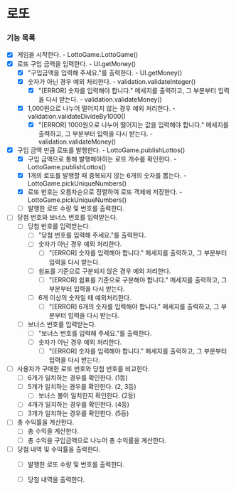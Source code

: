 로또
====

### 기능 목록
- [x] 게임을 시작한다. - LottoGame.LottoGame()
- [x] 로또 구입 금액을 입력한다. - UI.getMoney()
  - [x] "구입금액을 입력해 주세요."를 출력한다. - UI.getMoney()
  - [x] 숫자가 아닌 경우 예외 처리한다. - validation.validateInteger()
    - [x] "[ERROR] 숫자를 입력해야 합니다." 메세지를 출력하고, 그 부분부터 입력을 다시 받는다. - validation.validateMoney()
  - [x] 1,000원으로 나누어 떨어지지 않는 경우 예외 처리한다. - validation.validateDivideBy1000()
    - [x] "[ERROR] 1000원으로 나누어 떨어지는 값을 입력해야 합니다." 메세지를 출력하고, 그 부분부터 입력을 다시 받는다. - validation.validateMoney()
- [x] 구입 금액 만큼 로또를 발행한다. - LottoGame.publishLottos()
  - [x] 구입 금액으로 통해 발행해야하는 로또 개수를 확인한다. - LottoGame.publishLottos()
  - [x] 1개의 로또를 발행할 때 중복되지 않는 6개의 숫자를 뽑는다. - LottoGame.pickUniqueNumbers()
  - [x] 로또 번호는 오름차순으로 정렬하여 로또 객체에 저장한다. - LottoGame.pickUniqueNumbers()
  - [ ] 발행한 로또 수량 및 번호를 출력한다.
- [ ] 당첨 번호와 보너스 번호를 입력받는다.
  - [ ] 당첨 번호를 입력받는다. 
    - [ ] "당첨 번호를 입력해 주세요."를 출력한다.
    - [ ] 숫자가 아닌 경우 예외 처리한다.
        - [ ] "[ERROR] 숫자를 입력해야 합니다." 메세지를 출력하고, 그 부분부터 입력을 다시 받는다.
    - [ ] 쉼표를 기준으로 구분되지 않은 경우 예외 처리한다.
      - [ ] "[ERROR] 쉼표를 기준으로 구분해야 합니다." 메세지를 출력하고, 그 부분부터 입력을 다시 받는다.
    - [ ] 6개 이상의 숫자일 때 예외처리한다. 
      - [ ] "[ERROR] 6개의 숫자를 입력해야 합니다." 메세지를 출력하고, 그 부분부터 입력을 다시 받는다.
  - [ ] 보너스 번호를 입력받는다.
    - [ ] "보너스 번호를 입력해 주세요."를 출력한다.
    - [ ] 숫자가 아닌 경우 예외 처리한다.
      - [ ] "[ERROR] 숫자를 입력해야 합니다." 메세지를 출력하고, 그 부분부터 입력을 다시 받는다.
- [ ] 사용자가 구매한 로또 번호와 당첨 번호를 비교한다.
  - [ ] 6개가 일치하는 경우를 확인한다. (1등)
  - [ ] 5개가 일치하는 경우를 확인한다. (2, 3등)
    - [ ] 보너스 볼이 일치한지 확인한다. (2등)
  - [ ] 4개가 일치하는 경우를 확인한다. (4등)
  - [ ] 3개가 일치하는 경우를 확인한다. (5등)
- [ ] 총 수익률을 계산한다.
  - [ ] 총 수익을 계산한다.
  - [ ] 총 수익을 구입금액으로 나누어 총 수익률을 계산한다. 
- [ ] 당첨 내역 및 수익률을 출력한다.
  - [ ] 발행한 로또 수량 및 번호를 출력한다.
  - [ ] 당첨 내역을 출력한다.

  